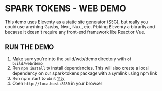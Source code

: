 # SPARK TOKENS - WEB DEMO

This demo uses Eleventy as a static site generator (SSG), but really you could use anything Gatsby, Next, Nuxt, etc. Picking Eleventy arbitrarily and because it doesn't require any front-end framework like React or Vue.

## RUN THE DEMO

1. Make sure you're into the build/web/demo directory with `cd build/web/demo`
2. Run `npm install` to install dependencies. This will also create a local dependency on our spark-tokens package with a symlink using npm link
3. Run npm start to start [11ty](https://www.11ty.dev/)
4. Open `http://localhost:8080` in your browser

